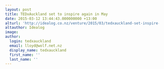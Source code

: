 ```yaml
---
layout: post
title: TEDxAuckland set to inspire again in May
date: 2015-03-12 13:44:43.000000000 +13:00
alturl: 'http://idealog.co.nz/venture/2015/03/tedxauckland-set-inspire-again-may'
altauthor: Idealog
image:
author:
  login: tedxauckland
  email: lloyd@wolf.net.nz
  display_name: tedxauckland
  first_name: ''
  last_name: ''
---
```

